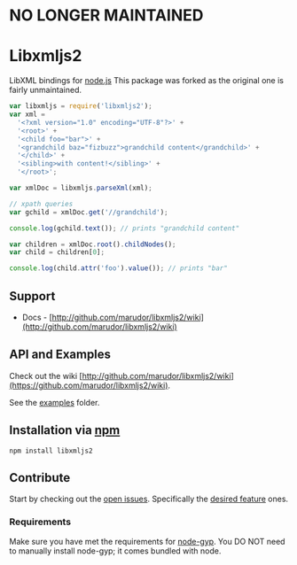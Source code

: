 # NO LONGER MAINTAINED

# Libxmljs2

LibXML bindings for [node.js](http://nodejs.org/)
This package was forked as the original one is fairly unmaintained.

```javascript
var libxmljs = require('libxmljs2');
var xml =
  '<?xml version="1.0" encoding="UTF-8"?>' +
  '<root>' +
  '<child foo="bar">' +
  '<grandchild baz="fizbuzz">grandchild content</grandchild>' +
  '</child>' +
  '<sibling>with content!</sibling>' +
  '</root>';

var xmlDoc = libxmljs.parseXml(xml);

// xpath queries
var gchild = xmlDoc.get('//grandchild');

console.log(gchild.text()); // prints "grandchild content"

var children = xmlDoc.root().childNodes();
var child = children[0];

console.log(child.attr('foo').value()); // prints "bar"
```

## Support

- Docs - [http://github.com/marudor/libxmljs2/wiki](http://github.com/marudor/libxmljs2/wiki)

## API and Examples

Check out the wiki [http://github.com/marudor/libxmljs2/wiki](https://github.com/marudor/libxmljs2/wiki).

See the [examples](https://github.com/marudor/libxmljs2/tree/main/examples) folder.

## Installation via [npm](https://npmjs.org)

```shell
npm install libxmljs2
```

## Contribute

Start by checking out the [open issues](https://github.com/marudor/libxmljs2/issues?labels=&page=1&state=open). Specifically the [desired feature](https://github.com/marudor/libxmljs2/issues?labels=desired+feature&page=1&state=open) ones.

### Requirements

Make sure you have met the requirements for [node-gyp](https://github.com/TooTallNate/node-gyp#installation). You DO NOT need to manually install node-gyp; it comes bundled with node.
